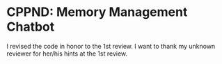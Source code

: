 # CPPND: Memory Management Chatbot

I revised the code in honor to the 1st review. I want to thank my unknown reviewer for her/his hints at the 1st review.
